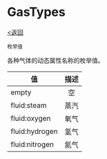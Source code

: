 # GasTypes
[<返回](../index.md)

`枚举值`

各种气体的动态属性名称的枚举值。

| 值 | 描述 | 
| ---   | :---: |
| empty | 空 |
| fluid:steam | 蒸汽 |
| fluid:oxygen | 氧气 |
| fluid:hydrogen | 氢气 |
| fluid:nitrogen | 氮气 |